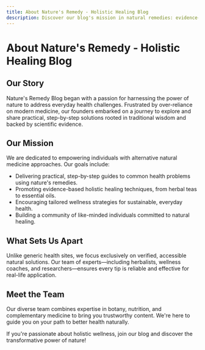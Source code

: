 ```yaml
---
title: About Nature's Remedy - Holistic Healing Blog
description: Discover our blog's mission in natural remedies: evidence-based tips on holistic healing with herbs, teas, and oils for everyday wellness.
---
```


# About Nature's Remedy - Holistic Healing Blog

<div class="container mx-auto px-4 py-8">

## Our Story

Nature's Remedy Blog began with a passion for harnessing the power of nature to address everyday health challenges. Frustrated by over-reliance on modern medicine, our founders embarked on a journey to explore and share practical, step-by-step solutions rooted in traditional wisdom and backed by scientific evidence.

## Our Mission

We are dedicated to empowering individuals with alternative natural medicine approaches. Our goals include:
- Delivering practical, step-by-step guides to common health problems using nature's remedies.
- Promoting evidence-based holistic healing techniques, from herbal teas to essential oils.
- Encouraging tailored wellness strategies for sustainable, everyday health.
- Building a community of like-minded individuals committed to natural healing.

## What Sets Us Apart

Unlike generic health sites, we focus exclusively on verified, accessible natural solutions. Our team of experts—including herbalists, wellness coaches, and researchers—ensures every tip is reliable and effective for real-life application.

## Meet the Team

Our diverse team combines expertise in botany, nutrition, and complementary medicine to bring you trustworthy content. We're here to guide you on your path to better health naturally.

If you're passionate about holistic wellness, join our blog and discover the transformative power of nature!

</div>
